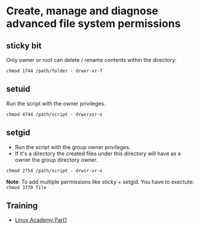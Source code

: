 # Create, manage and diagnose advanced file system permissions

## sticky bit
Only owner or root can delete / rename contents within the directory:
````
chmod 1744 /path/folder - drwxr-xr-T
````

## setuid
Run the script with the owner privileges.
````
chmod 4744 /path/script - drwxrxsr-x
````

## setgid
* Run the script with the group owner privileges.
* If it's a directory the created files under this directory will have as a owner the group directory owner.
````
chmod 2754 /path/script - drwsr-xr-x
````

**Note**: To add multiple permissions like sticky + setgid. You have to exectute: `chmod 3770 file`


## Training
* [Linux Academy Part1](https://linuxacademy.com/cp/courses/lesson/course/5412/lesson/9/module/428)